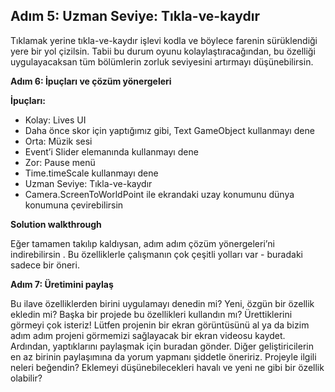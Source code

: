 ## Adım 5: Uzman Seviye: Tıkla-ve-kaydır

Tıklamak yerine tıkla-ve-kaydır işlevi kodla ve böylece farenin sürüklendiği yere bir yol çizilsin. Tabii bu durum oyunu kolaylaştıracağından, bu özelliği uygulayacaksan tüm bölümlerin zorluk seviyesini artırmayı düşünebilirsin.

**Adım 6: İpuçları ve çözüm yönergeleri**

**İpuçları:**

- Kolay: Lives UI
- Daha önce skor için yaptığımız gibi, Text GameObject kullanmayı dene
- Orta: Müzik sesi
- Event’i Slider elemanında kullanmayı dene
- Zor: Pause menü
- Time.timeScale kullanmayı dene
- Uzman Seviye: Tıkla-ve-kaydır
- Camera.ScreenToWorldPoint ile ekrandaki uzay konumunu dünya konumuna çevirebilirsin
 
**Solution walkthrough**

Eğer tamamen takılıp kaldıysan, adım adım çözüm yönergeleri’ni indirebilirsin .
Bu özelliklerle çalışmanın çok çeşitli yolları var - buradaki sadece bir öneri.


**Adım 7: Üretimini paylaş**

Bu ilave özelliklerden birini uygulamayı denedin mi? Yeni, özgün bir özellik ekledin mi? Başka bir projede bu özellikleri kullandın mı? 
Ürettiklerini görmeyi çok isteriz! 
Lütfen projenin bir ekran görüntüsünü al ya da bizim adım adım projeni görmemizi sağlayacak bir ekran videosu kaydet. Ardından, yaptıklarını paylaşmak için buradan gönder.
Diğer geliştiricilerin en az birinin paylaşımına da yorum yapmanı şiddetle öneririz. Projeyle ilgili neleri beğendin? Eklemeyi düşünebilecekleri havalı ve yeni ne gibi bir özellik olabilir?

